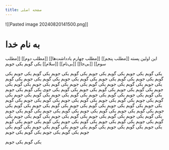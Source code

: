 ```yaml
---
title: صفحه اصلی
---
```


![[Pasted image 20240820141500.png]]
# به نام خدا
این اولین پسته
[[مطلب پنجم]]
[[مطلب چهارم یادداشت‌ها]]
[[مطلب دوم]]
[[مطلب سوم]]
[[بی‌جا]]
[[بی‌نام]]
[[سلام]]
یکی گویم یکی جویم

یکی گویم یکی جویم 
یکی گویم یکی جویم 
یکی گویم یکی جویم 
یکی گویم یکی جویم 
یکی گویم یکی جویم 
یکی گویم یکی جویم 
یکی گویم یکی جویم 
یکی گویم یکی جویم 
یکی گویم یکی جویم 
یکی گویم یکی جویم 
یکی گویم یکی جویم 
یکی گویم یکی جویم 
یکی گویم یکی جویم 
یکی گویم یکی جویم 
یکی گویم یکی جویم 
یکی گویم یکی جوی
یکی گویم یکی جویم 
یکی گویم یکی جویم 
یکی گویم یکی جویم 
یکی گویم یکی جویم 
یکی گویم یکی جویم 
یکی گویم یکی جویم 
یکی گویم یکی جویم 
یکی گویم یکی جویم 
یکی گویم یکی جویم 
یکی گویم یکی جویم 
یکی گویم یکی جویم 
یکی گویم یکی جویم 
یکی گویم یکی جویم 
یکی گویم یکی جویم 
یکی گویم یکی جویم 
یکی گویم یکی جویم 
یکی گویم یکی جویم 
یکی گویم یکی جویم 
یکی گویم یکی جویم 
یکی گویم یکی جویم 
یکی گویم یکی جویم 
یکی گویم یکی جویم 
یکی گویم یکی جویم 
یکی گویم یکی جویم 
یکی گویم یکی جویم 
یکی گویم یکی جویم 
یکی گویم یکی جویم 
یکی گویم یکی جویم 
یکی گویم یکی جویم 
یکی گویم یکی جویم 
یکی گویم یکی جویم 
یکی گویم یکی جویم 
یکی گویم یکی جویم 

یکی گویم یکی جویم 
